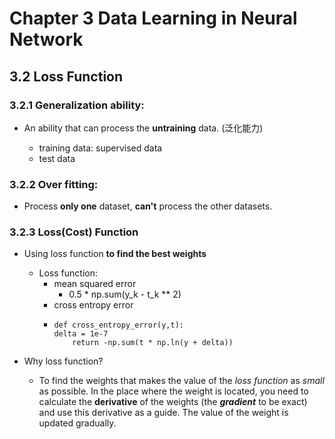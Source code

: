 

<!--
 * @Author       : Jingsheng Lyu
 * @Date         : 2020-07-02 21:55:35
 * @LastEditors  : Jingsheng Lyu
 * @LastEditTime : 2020-07-02 22:59:51
 * @FilePath     : /Deep_Learning/Chapter3/CH3_2/README.md
 * @Github       : https://github.com/jingshenglyu
 * @Web          : https://jingshenglyu.github.io/
 * @E-Mail       : jingshenglyu@gmail.com
--> 
# Chapter 3 Data Learning in Neural Network

## 3.2 Loss Function
### 3.2.1 **Generalization** ability:  
* An ability that can process the **untraining** data. (泛化能力)

    * training data: supervised data
    * test data

### 3.2.2 Over fitting:  
* Process **only one** dataset, **can't** process the other datasets.

### 3.2.3 Loss(Cost) Function
* Using loss function **to find the best weights**
    * Loss function:  
        * mean squared error
            * 0.5 * np.sum(y_k - t_k ** 2)
        * cross entropy error    
        *   ```
            def cross_entropy_error(y,t):
            delta = 1e-7
                return -np.sum(t * np.ln(y + delta))
            ```

* Why loss function?
    * To find the weights that makes the value of the *loss function* as *small* as possible. In the place where the weight is located, you need to calculate the **derivative** of the weights (the ***gradient*** to be exact) and use this derivative as a guide. The value of the weight is updated gradually.

